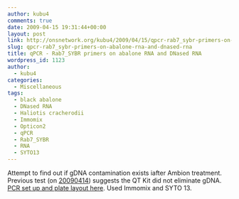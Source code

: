 ```yaml
---
author: kubu4
comments: true
date: 2009-04-15 19:31:44+00:00
layout: post
link: http://onsnetwork.org/kubu4/2009/04/15/qpcr-rab7_sybr-primers-on-abalone-rna-and-dnased-rna/
slug: qpcr-rab7_sybr-primers-on-abalone-rna-and-dnased-rna
title: qPCR - Rab7_SYBR primers on abalone RNA and DNased RNA
wordpress_id: 1123
author:
  - kubu4
categories:
  - Miscellaneous
tags:
  - black abalone
  - DNased RNA
  - Haliotis cracherodii
  - Immomix
  - Opticon2
  - qPCR
  - Rab7_SYBR
  - RNA
  - SYTO13
---
```


Attempt to find out if gDNA contamination exists iafter Ambion treatment. Previous test (on [20090414](/Sam%27s+Working+Notebook+Jan-May+2009#sjw20090414)) suggests the QT Kit did not eliminate gDNA. [PCR set up and plate layout here](http://eagle.fish.washington.edu/Arabidopsis/Notebook%20Workup%20Files/20090415-02.jpg). Used Immomix and SYTO 13.
